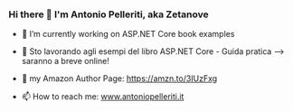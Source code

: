 ### Hi there 👋 I'm Antonio Pelleriti, aka Zetanove

- 🔭 I’m currently working on ASP.NET Core book examples
- 🔭 Sto lavorando agli esempi del libro ASP.NET Core - Guida pratica --> saranno a breve online!

- 🌱 my Amazon Author Page: https://amzn.to/3IUzFxg
- 📫 How to reach me: www.antoniopelleriti.it

<!--
**zetanove/zetanove** is a ✨ _special_ ✨ repository because its `README.md` (this file) appears on your GitHub profile.

Here are some ideas to get you started:

- 🔭 I’m currently working on ...
- 🌱 I’m currently learning ...
- 👯 I’m looking to collaborate on ...
- 🤔 I’m looking for help with ...
- 💬 Ask me about ...
- 📫 How to reach me: ...
- 😄 Pronouns: ...
- ⚡ Fun fact: ...
-->
